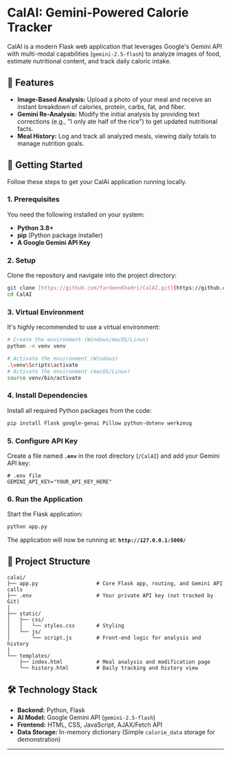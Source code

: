 
# CalAI: Gemini-Powered Calorie Tracker

CalAI is a modern Flask web application that leverages Google's Gemini API with multi-modal capabilities (`gemini-2.5-flash`) to analyze images of food, estimate nutritional content, and track daily caloric intake.

## 🌟 Features

* **Image-Based Analysis:** Upload a photo of your meal and receive an instant breakdown of calories, protein, carbs, fat, and fiber.
* **Gemini Re-Analysis:** Modify the initial analysis by providing text corrections (e.g., "I only ate half of the rice") to get updated nutritional facts.
* **Meal History:** Log and track all analyzed meals, viewing daily totals to manage nutrition goals.


## 🚀 Getting Started

Follow these steps to get your CalAI application running locally.

### 1. Prerequisites

You need the following installed on your system:

* **Python 3.8+**
* **pip** (Python package installer)
* **A Google Gemini API Key**

### 2. Setup

Clone the repository and navigate into the project directory:

```bash
git clone [https://github.com/fardeenKhadri/CalAI.git](https://github.com/fardeenKhadri/CalAI.git)
cd CalAI
````

### 3\. Virtual Environment

It's highly recommended to use a virtual environment:

```bash
# Create the environment (Windows/macOS/Linux)
python -m venv venv

# Activate the environment (Windows)
.\venv\Scripts\activate
# Activate the environment (macOS/Linux)
source venv/bin/activate
```

### 4\. Install Dependencies

Install all required Python packages from the code:

```bash
pip install Flask google-genai Pillow python-dotenv werkzeug
```

### 5\. Configure API Key

Create a file named **`.env`** in the root directory (`/CalAI`) and add your Gemini API key:

```
# .env file
GEMINI_API_KEY="YOUR_API_KEY_HERE"
```

### 6\. Run the Application

Start the Flask application:

```bash
python app.py
```

The application will now be running at: **`http://127.0.0.1:5000/`**

## 📂 Project Structure

```
calai/
├── app.py                   # Core Flask app, routing, and Gemini API calls
├── .env                     # Your private API key (not tracked by Git)
|
├── static/
│   ├── css/
│   │   └── styles.css       # Styling
│   └── js/
│       └── script.js        # Front-end logic for analysis and history
|
└── templates/
    ├── index.html           # Meal analysis and modification page
    └── history.html         # Daily tracking and history view
```

## 🛠️ Technology Stack

  * **Backend:** Python, Flask
  * **AI Model:** Google Gemini API (`gemini-2.5-flash`)
  * **Frontend:** HTML, CSS, JavaScript, AJAX/Fetch API
  * **Data Storage:** In-memory dictionary (Simple `calorie_data` storage for demonstration)

-----


